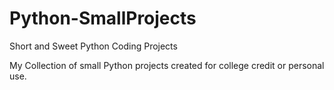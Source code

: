 # Python-SmallProjects
Short and Sweet Python Coding Projects

My Collection of small Python projects created for college credit or personal use.
